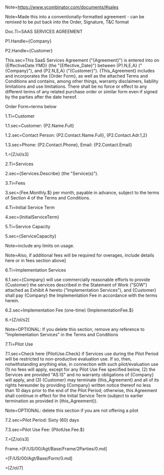 Note=https://www.ycombinator.com/documents/#sales

Note=Made this into a conventionally-formatted agreement - can be remixed to be put back into the Order, Signature, T&C format

Doc.Ti=SAAS SERVICES AGREEMENT

P1.Handle={Company}

P2.Handle={Customer}

This.sec=This SaaS Services Agreement ("{Agreement}") is entered into on {EffectiveDate.YMD} (the "{Effective_Date}") between {P1.N,E,A} ("{Company}"), and {P2.N,E,A} ("{Customer}").  {This_Agreement} includes and incorporates the {Order Form}, as well as the attached Terms and Conditions and contains, among other things, warranty disclaimers, liability limitations and use limitations.  There shall be no force or effect to any different terms of any related purchase order or similar form even if signed by the parties after the date hereof.

Order Form=terms below

1.Ti=Customer

1.1.sec=Customer: {P2.Name.Full}

1.2.sec=Contact Person: {P2.Contact.Name.Full}, {P2.Contact.Adr.1,2}

1.3.sec=Phone: {P2.Contact.Phone}, Email:  {P2.Contact.Email}

1.=[Z/ol/s3]

2.Ti=Services

2.sec={Services.Describe} (the "Service(s)").

3.Ti=Fees

3.sec={Fee.Monthly.$} per month, payable in advance, subject to the terms of Section 4 of the Terms and Conditions.

4.Ti=Initial Service Term

4.sec={InitialServiceTerm}

5.Ti=Service Capacity

5.sec={ServiceCapacity}

Note=include any limits on usage.

Note=Also, if additional fees will be required for overages, include details here or in fees section above]

6.Ti=Implementation Services

6.1.sec={Company} will use commercially reasonable efforts to provide {Customer} the services described in the Statement of Work ("SOW") attached as Exhibit A hereto ("Implementation Services"), and {Customer} shall pay {Company} the Implementation Fee in accordance with the terms herein.

6.2.sec=Implementation Fee (one-time) {ImplementationFee.$}

6.=[Z/ol/s2]

Note=OPTIONAL: If you delete this section, remove any reference to "Implementation Services" in the Terms and Conditions

7.Ti=Pilot Use

7.1.sec=Check here {PilotUse.Check} if Services use during the Pilot Period will be restricted to non-productive evaluation use.  If so, then, notwithstanding anything else, in connection with such pilot/evaluation use (1) no fees will apply, except for any Pilot Use Fee specified below, (2) the Services are provided "AS IS" and no warranty obligations of {Company} will apply, and (3) {Customer} may terminate {this_Agreement} and all of its rights hereunder by providing {Company} written notice thereof no less than 10 days prior to the end of the Pilot Period; otherwise, this Agreement shall continue in effect for the Initial Service Term (subject to earlier termination as provided in {this_Agreement}).  

Note=OPTIONAL:  delete this section if you are not offering a pilot

7.2.sec=Pilot Period:  Sixty (60) days

7.3.sec=Pilot Use Fee: {PilotUse.Fee.$}

7.=[Z/ol/s3]

Frame.=[F/US/00/Agt/Base/Frame/2Parties/0.md]

=[F/US/00/Agt/Base/Form/0.md]

=[Z/ol/7]